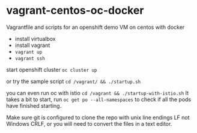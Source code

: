 # vagrant-centos-oc-docker
Vagrantfile and scripts for an openshift demo VM on centos with docker

* install virtualbox
* install vagrant
* ```vagrant up```
* ```vagrant ssh```

start openshift cluster ```oc cluster up```

or try the sample script ```cd /vagrant/ && ./startup.sh```

you can even run oc with istio ```cd /vagrant && ./startup-with-istio.sh``` 
It takes a bit to start, run ```oc get po --all-namespaces``` to check if all the pods have finished starting.

Make sure git is configured to clone the repo with unix line endings LF not Windows CRLF, or you will need to convert the files in a text editor.
